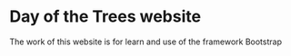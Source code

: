 # Day of the Trees website

The work of this website is for learn and use of the framework Bootstrap 
